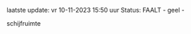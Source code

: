laatste update: 
vr 10-11-2023 15:50   uur 
Status: FAALT - geel - 
<div class="service Y">schijfruimte</div>